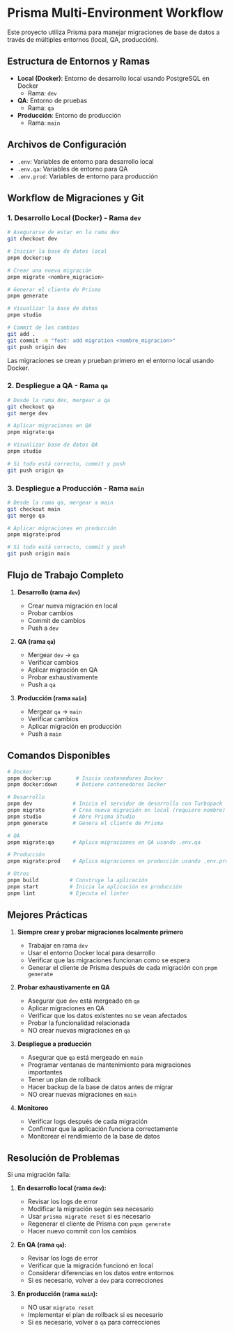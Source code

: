 # Prisma Multi-Environment Workflow

Este proyecto utiliza Prisma para manejar migraciones de base de datos a través de múltiples entornos (local, QA, producción).

## Estructura de Entornos y Ramas

- **Local (Docker)**: Entorno de desarrollo local usando PostgreSQL en Docker
  - Rama: `dev`
- **QA**: Entorno de pruebas
  - Rama: `qa`
- **Producción**: Entorno de producción
  - Rama: `main`

## Archivos de Configuración

- `.env`: Variables de entorno para desarrollo local
- `.env.qa`: Variables de entorno para QA
- `.env.prod`: Variables de entorno para producción

## Workflow de Migraciones y Git

### 1. Desarrollo Local (Docker) - Rama `dev`

```bash
# Asegurarse de estar en la rama dev
git checkout dev

# Iniciar la base de datos local
pnpm docker:up

# Crear una nueva migración
pnpm migrate <nombre_migracion>

# Generar el cliente de Prisma
pnpm generate

# Visualizar la base de datos
pnpm studio

# Commit de los cambios
git add .
git commit -m "feat: add migration <nombre_migracion>"
git push origin dev
```

Las migraciones se crean y prueban primero en el entorno local usando Docker.

### 2. Despliegue a QA - Rama `qa`

```bash
# Desde la rama dev, mergear a qa
git checkout qa
git merge dev

# Aplicar migraciones en QA
pnpm migrate:qa

# Visualizar base de datos QA
pnpm studio

# Si todo está correcto, commit y push
git push origin qa
```

### 3. Despliegue a Producción - Rama `main`

```bash
# Desde la rama qa, mergear a main
git checkout main
git merge qa

# Aplicar migraciones en producción
pnpm migrate:prod

# Si todo está correcto, commit y push
git push origin main
```

## Flujo de Trabajo Completo

1. **Desarrollo (rama `dev`)**
   - Crear nueva migración en local
   - Probar cambios
   - Commit de cambios
   - Push a `dev`

2. **QA (rama `qa`)**
   - Mergear `dev` → `qa`
   - Verificar cambios
   - Aplicar migración en QA
   - Probar exhaustivamente
   - Push a `qa`

3. **Producción (rama `main`)**
   - Mergear `qa` → `main`
   - Verificar cambios
   - Aplicar migración en producción
   - Push a `main`

## Comandos Disponibles

```bash
# Docker
pnpm docker:up        # Inicia contenedores Docker
pnpm docker:down      # Detiene contenedores Docker

# Desarrollo
pnpm dev             # Inicia el servidor de desarrollo con Turbopack
pnpm migrate         # Crea nueva migración en local (requiere nombre)
pnpm studio          # Abre Prisma Studio
pnpm generate        # Genera el cliente de Prisma

# QA
pnpm migrate:qa      # Aplica migraciones en QA usando .env.qa

# Producción
pnpm migrate:prod    # Aplica migraciones en producción usando .env.prod

# Otros
pnpm build          # Construye la aplicación
pnpm start          # Inicia la aplicación en producción
pnpm lint           # Ejecuta el linter
```

## Mejores Prácticas

1. **Siempre crear y probar migraciones localmente primero**
   - Trabajar en rama `dev`
   - Usar el entorno Docker local para desarrollo
   - Verificar que las migraciones funcionan como se espera
   - Generar el cliente de Prisma después de cada migración con `pnpm generate`

2. **Probar exhaustivamente en QA**
   - Asegurar que `dev` está mergeado en `qa`
   - Aplicar migraciones en QA
   - Verificar que los datos existentes no se vean afectados
   - Probar la funcionalidad relacionada
   - NO crear nuevas migraciones en `qa`

3. **Despliegue a producción**
   - Asegurar que `qa` está mergeado en `main`
   - Programar ventanas de mantenimiento para migraciones importantes
   - Tener un plan de rollback
   - Hacer backup de la base de datos antes de migrar
   - NO crear nuevas migraciones en `main`

4. **Monitoreo**
   - Verificar logs después de cada migración
   - Confirmar que la aplicación funciona correctamente
   - Monitorear el rendimiento de la base de datos

## Resolución de Problemas

Si una migración falla:

1. **En desarrollo local (rama `dev`):**
   - Revisar los logs de error
   - Modificar la migración según sea necesario
   - Usar `prisma migrate reset` si es necesario
   - Regenerar el cliente de Prisma con `pnpm generate`
   - Hacer nuevo commit con los cambios

2. **En QA (rama `qa`):**
   - Revisar los logs de error
   - Verificar que la migración funcionó en local
   - Considerar diferencias en los datos entre entornos
   - Si es necesario, volver a `dev` para correcciones

3. **En producción (rama `main`):**
   - NO usar `migrate reset`
   - Implementar el plan de rollback si es necesario
   - Si es necesario, volver a `qa` para correcciones 